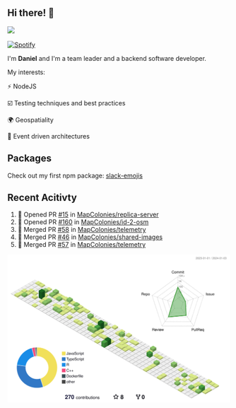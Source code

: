 ## Hi there! 👋

<p>
  <img src="https://github-readme-stats.vercel.app/api?username=syncush&theme=tokyonight">
</p>

[![Spotify](https://novatorem-rust.vercel.app/api/spotify)](https://open.spotify.com/user/syncush)

I'm **Daniel** and I'm a team leader and a backend software developer.

My interests:

⚡ NodeJS

☑️ Testing techniques and best practices

🌍 Geospatiality

🧠 Event driven architectures

## Packages
Check out my first npm package: [slack-emojis](https://www.npmjs.com/package/slack-emojis)

## Recent Acitivty
<!--START_SECTION:activity-->
1. 💪 Opened PR [#15](https://github.com/MapColonies/replica-server/pull/15) in [MapColonies/replica-server](https://github.com/MapColonies/replica-server)
2. 💪 Opened PR [#160](https://github.com/MapColonies/id-2-osm/pull/160) in [MapColonies/id-2-osm](https://github.com/MapColonies/id-2-osm)
3. 🎉 Merged PR [#58](https://github.com/MapColonies/telemetry/pull/58) in [MapColonies/telemetry](https://github.com/MapColonies/telemetry)
4. 🎉 Merged PR [#46](https://github.com/MapColonies/shared-images/pull/46) in [MapColonies/shared-images](https://github.com/MapColonies/shared-images)
5. 🎉 Merged PR [#57](https://github.com/MapColonies/telemetry/pull/57) in [MapColonies/telemetry](https://github.com/MapColonies/telemetry)
<!--END_SECTION:activity-->

![contrib](./profile-3d-contrib/profile-green-animate.svg)
